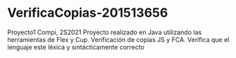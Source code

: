 # VerificaCopias-201513656
Proyecto1 Compi, 2S2021
Proyecto realizado en Java utilizando las herramientas de Flex y Cup. 
Verificación de copias JS y FCA. 
Verifica que el lenguaje este léxica y sintácticamente correcto 
